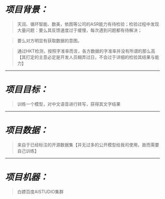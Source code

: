 # *项目背景：*
>天润、循环智能、数美，依图等公司的ASR能力有待检验；检验过程中发现大量问题：要么其反馈速度过于缓慢，每次遇到问题都有待解决；

>要么对方明显有获取数据的意图。

>通过HKT检测，按照字准率而言，各方数据的字准率并没有所谓的那么高【其打定的主意必定是开发人员糊弄过日，不会过于详细的检验其结果与能力】
***
# *项目目标：*
> 训练一个模型，对中文语音进行转写，获得其文字结果
---
# *项目数据：*
> 来自于已经标注的开源数据集【并无过多的公开模型给我司使用，故而需要自己训练】
---
# *项目机器：*
> 白嫖百度AISTUDIO集群

